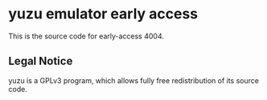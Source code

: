 yuzu emulator early access
=============

This is the source code for early-access 4004.

## Legal Notice

yuzu is a GPLv3 program, which allows fully free redistribution of its source code.